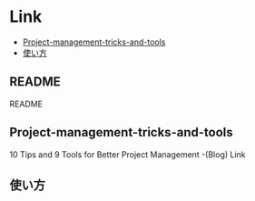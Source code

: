 
# Link
- [Project-management-tricks-and-tools](#Project-management-tricks-and-tools)
- [使い方](#使い方)

## README

README

## Project-management-tricks-and-tools
10 Tips and 9 Tools for Better Project Management -(Blog) Link

## 使い方
